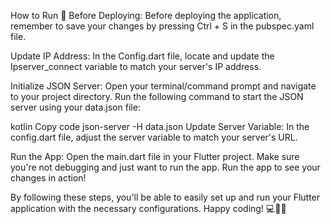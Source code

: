 How to Run 🚀
Before Deploying:
Before deploying the application, remember to save your changes by pressing Ctrl + S in the pubspec.yaml file.

Update IP Address:
In the Config.dart file, locate and update the Ipserver_connect variable to match your server's IP address.

Initialize JSON Server:
Open your terminal/command prompt and navigate to your project directory. Run the following command to start the JSON server using your data.json file:

kotlin
Copy code
json-server -H data.json
Update Server Variable:
In the config.dart file, adjust the server variable to match your server's URL.

Run the App:
Open the main.dart file in your Flutter project. Make sure you're not debugging and just want to run the app. Run the app to see your changes in action!

By following these steps, you'll be able to easily set up and run your Flutter application with the necessary configurations. Happy coding! 💻📱🎉

